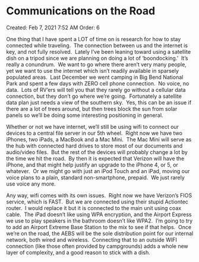 # Communications on the Road

Created: Feb 7, 2021 7:52 AM
Order: 6

One thing that I have spent a LOT of time on is research for how to stay connected while traveling.  The connection between us and the internet is key, and not fully resolved.  Lately I’ve been leaning toward using a satellite dish on a tripod since we are planning on doing a lot of ‘boondocking.’  It’s really a conundrum.  We want to go where there aren’t very many people, yet we want to use the internet which isn’t readily available in sparsely populated areas.  Last December we went camping in Big Bend National Park and spent a few days with ZERO cell phone connection.  No voice, no data.  Lots of RV’ers will tell you that they rarely go without a cellular data connection, but they don’t go where we’re going.  Fortunately a satellite data plan just needs a view of the southern sky.  Yes, this can be an issue if there are a lot of trees around, but then trees block the sun from solar panels so we’ll be doing some interesting positioning in general.

Whether or not we have internet, we’ll still be using wifi to connect our devices to a central file server in our 5th wheel.  Right now we have two iPhones, two iPads, a MacBook and a Mac Mini.  The Mac Mini will serve as the hub with connected hard drives to store most of our documents and audio/video files.  But the rest of the devices will probably change a lot by the time we hit the road.  By then it is expected that Verizon will have the iPhone, and that might help justify an upgrade to the iPhone 4, or 5, or whatever.  Or we might go with just an iPod Touch and an iPad, moving our voice plans to a plain, standard non-smartphone, prepaid.  We just rarely use voice any more.

Any way, wifi comes with its own issues.  Right now we have Verizon’s FIOS service, which is FAST.  But we are connected using their stupid Actiontec router.  I would replace it but it is connected to the main unit using coax cable.  The iPad doesn’t like using WPA encryption, and the Airport Express we use to play speakers in the bathroom doesn’t like WPA2.  I’m going to try to add an Airport Extreme Base Station to the mix to see if that helps.  Once we’re on the road, the AEBS will be the sole distribution point for our internal network, both wired and wireless.  Connecting that to an outside WIFI connection (like those often provided by campgrounds) adds a whole new layer of complexity, and a good reason to stick with a dish.